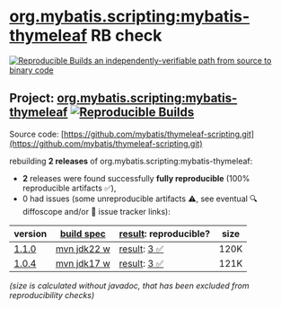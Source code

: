 [org.mybatis.scripting:mybatis-thymeleaf](https://central.sonatype.com/artifact/org.mybatis.scripting/mybatis-thymeleaf/versions) RB check
=======

[![Reproducible Builds](https://reproducible-builds.org/images/logos/rb.svg) an independently-verifiable path from source to binary code](https://reproducible-builds.org/)

## Project: [org.mybatis.scripting:mybatis-thymeleaf](https://central.sonatype.com/artifact/org.mybatis.scripting/mybatis-thymeleaf/versions) [![Reproducible Builds](https://img.shields.io/endpoint?url=https://raw.githubusercontent.com/jvm-repo-rebuild/reproducible-central/master/content/org/mybatis/scripting/mybatis-thymeleaf/badge.json)](https://github.com/jvm-repo-rebuild/reproducible-central/blob/master/content/org/mybatis/scripting/mybatis-thymeleaf/README.md)

Source code: [https://github.com/mybatis/thymeleaf-scripting.git](https://github.com/mybatis/thymeleaf-scripting.git)

rebuilding **2 releases** of org.mybatis.scripting:mybatis-thymeleaf:
- **2** releases were found successfully **fully reproducible** (100% reproducible artifacts :white_check_mark:),
- 0 had issues (some unreproducible artifacts :warning:, see eventual :mag: diffoscope and/or :memo: issue tracker links):

| version | [build spec](/BUILDSPEC.md) | [result](https://reproducible-builds.org/docs/jvm/): reproducible? | size |
| -- | --------- | ------ | -- |
| [1.1.0](https://central.sonatype.com/artifact/org.mybatis.scripting/mybatis-thymeleaf/1.1.0/pom) | [mvn jdk22 w](mybatis-thymeleaf-1.1.0.buildspec) | [result](mybatis-thymeleaf-1.1.0.buildinfo): [3 :white_check_mark: ](mybatis-thymeleaf-1.1.0.buildcompare) | 120K |
| [1.0.4](https://central.sonatype.com/artifact/org.mybatis.scripting/mybatis-thymeleaf/1.0.4/pom) | [mvn jdk17 w](mybatis-thymeleaf-1.0.4.buildspec) | [result](mybatis-thymeleaf-1.0.4.buildinfo): [3 :white_check_mark: ](mybatis-thymeleaf-1.0.4.buildcompare) | 121K |

<i>(size is calculated without javadoc, that has been excluded from reproducibility checks)</i>
